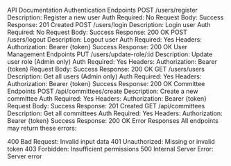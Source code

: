 API Documentation
Authentication Endpoints
POST /users/register
Description: Register a new user
Auth Required: No
Request Body:
Success Response: 201 Created
POST /users/login
Description: Login user
Auth Required: No
Request Body:
Success Response: 200 OK
POST /users/logout
Description: Logout user
Auth Required: Yes
Headers: Authorization: Bearer {token}
Success Response: 200 OK
User Management Endpoints
PUT /users/update-role/:id
Description: Update user role (Admin only)
Auth Required: Yes
Headers: Authorization: Bearer {token}
Request Body:
Success Response: 200 OK
GET /users/users
Description: Get all users (Admin only)
Auth Required: Yes
Headers: Authorization: Bearer {token}
Success Response: 200 OK
Committee Endpoints
POST /api/committees/create
Description: Create a new committee
Auth Required: Yes
Headers: Authorization: Bearer {token}
Request Body:
Success Response: 201 Created
GET /api/committees
Description: Get all committees
Auth Required: Yes
Headers: Authorization: Bearer {token}
Success Response: 200 OK
Error Responses
All endpoints may return these errors:

400 Bad Request: Invalid input data
401 Unauthorized: Missing or invalid token
403 Forbidden: Insufficient permissions
500 Internal Server Error: Server error